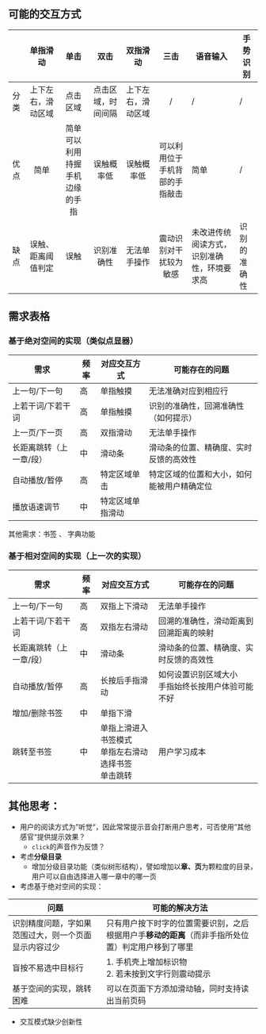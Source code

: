 ## 可能的交互方式





|      | 单指滑动 | 单击 | 双击 | 双指滑动 | 三击 | 语音输入 | 手势识别 |
| :---- | :----: | :----: | :----: | :----: | :----: | ------ | ------ |
| 分类 | 上下左右，滑动区域 | 点击区域 | 点击区域，时间间隔 | 上下左右，滑动区域 | / | / | / |
| 优点 | 简单 | 简单<br />可以利用持握手机边缘的手指 | 误触概率低 | 误触概率低 | 可以利用位于手机背部的手指敲击 | 简单 | / |
| 缺点 | 误触、距离阈值判定 | 误触 | 识别准确性 | 无法单手操作 | 震动识别对干扰较为敏感 | 未改进传统阅读方式，识别准确性，环境要求高 | 识别的准确性 |

## 需求表格

### 基于绝对空间的实现（类似点显器）

| 需求                    | 频率 | 对应交互方式     | 可能存在的问题                             |
| ----------------------- | ---- | ---------------- | ------------------------------------------ |
| 上一句/下一句           | 高   | 单指触摸         | 无法准确对应到相应行                       |
| 上若干词/下若干词       | 高   | 单指触摸         | 识别的准确性，回溯准确性（如何提示）       |
| 上一页/下一页           | 高   | 双指滑动         | 无法单手操作                               |
| 长距离跳转（上一章/段） | 中   | 滑动条           | 滑动条的位置、精确度、实时反馈的高效性     |
| 自动播放/暂停           | 高   | 特定区域单击     | 特定区域的位置和大小，如何能被用户精确定位 |
| 播放语速调节            | 中   | 特定区域单指滑动 |                                            |

其他需求：书签 、 字典功能

### 基于相对空间的实现（上一次的实现）

| 需求                    | 频率 | 对应交互方式                                                 | 可能存在的问题                                         |
| --------------- | ---- | ------------------------------------------------------------ | ------------------------------------------------------ |
| 上一句/下一句           | 高   | 双指上下滑动                                                 | 无法单手操作                                          |
| 上若干词/下若干词       | 高   | 双指左右滑动                                                 | 回溯的准确性，滑动距离到回溯距离的映射                 |
| 长距离跳转（上一章/段） | 中   | 滑动条                                                       | 滑动条的位置、精确度、实时反馈的高效性                 |
| 自动播放/暂停           | 高 | 长按后手指滑动                                               | 如何设置识别区域大小<br />手指始终长按用户体验可能不好 |
| 增加/删除书签           | 中   | 单指下滑                                                     |                                                        |
| 跳转至书签              | 中   | 单指上滑进入书签模式<br />单指左右滑动选择书签<br />单击跳转 | 用户学习成本 |

## 其他思考：

- 用户的阅读方式为”听觉“，因此常常提示音会打断用户思考，可否使用”其他感官“提供提示效果？
  - `click`的声音作为反馈？
- 考虑**分级目录**
  - 增加分级目录功能（类似树形结构），譬如增加以**章、页**为颗粒度的目录，用户可以自由选择进入哪一章中的哪一页
- 考虑基于绝对空间的实现：

| 问题                                                 | 可能的解决方法                                               |
| ---------------------------------------------------- | ------------------------------------------------------------ |
| 识别精度问题，字如果范围过大，则一个页面显示内容过少 | 只有用户按下时字的位置需要识别，之后根据用户手**移动的距离**（而非手指所处位置）判定用户移到了哪里 |
| 盲按不易选中目标行                                   | 1. 手机壳上增加标识物<br />2. 若未按到文字行则震动提示       |
| 基于空间的实现，跳转困难                             | 可以在页面下方添加滑动轴，同时支持读出当前页码               |

- 交互模式缺少创新性